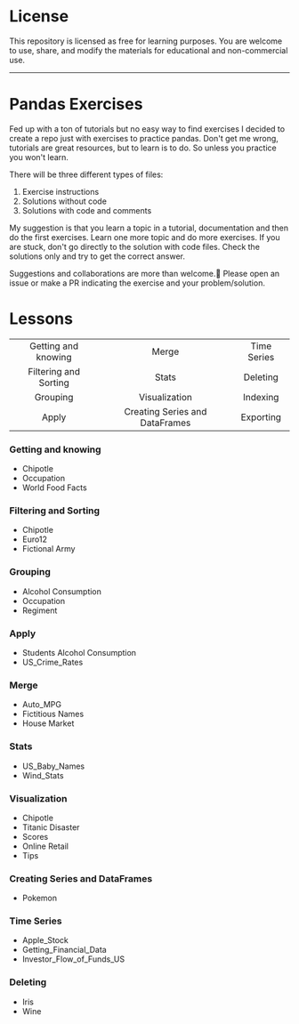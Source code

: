 # License

This repository is licensed as free for learning purposes. You are welcome to use, share, and modify the materials for educational and non-commercial use.

---

# Pandas Exercises

Fed up with a ton of tutorials but no easy way to find exercises I decided to create a repo just with exercises to practice pandas.
Don't get me wrong, tutorials are great resources, but to learn is to do. So unless you practice you won't learn.

There will be three different types of files:  
1. Exercise instructions  
2. Solutions without code  
3. Solutions with code and comments

My suggestion is that you learn a topic in a tutorial, documentation and then do the first exercises.
Learn one more topic and do more exercises. If you are stuck, don't go directly to the solution with code files. Check the solutions only and try to get the correct answer.

Suggestions and collaborations are more than welcome.🙂 Please open an issue or make a PR indicating the exercise and your problem/solution.

# Lessons

|                                         |                                         |                   |
|:---------------------------------------:|:----------------------------------------:|:-----------------:|
|Getting and knowing                      | Merge                                   |Time Series        |
|Filtering and Sorting                    | Stats                                   |Deleting           |
|Grouping                                 | Visualization                           |Indexing           |
|Apply                                    | Creating Series and DataFrames           |Exporting          |

### Getting and knowing
- Chipotle
- Occupation
- World Food Facts

### Filtering and Sorting
- Chipotle
- Euro12
- Fictional Army

### Grouping
- Alcohol Consumption
- Occupation
- Regiment

### Apply
- Students Alcohol Consumption
- US_Crime_Rates

### Merge
- Auto_MPG
- Fictitious Names
- House Market

### Stats
- US_Baby_Names
- Wind_Stats

### Visualization
- Chipotle
- Titanic Disaster
- Scores
- Online Retail
- Tips

### Creating Series and DataFrames
- Pokemon

### Time Series
- Apple_Stock
- Getting_Financial_Data
- Investor_Flow_of_Funds_US

### Deleting
- Iris
- Wine
